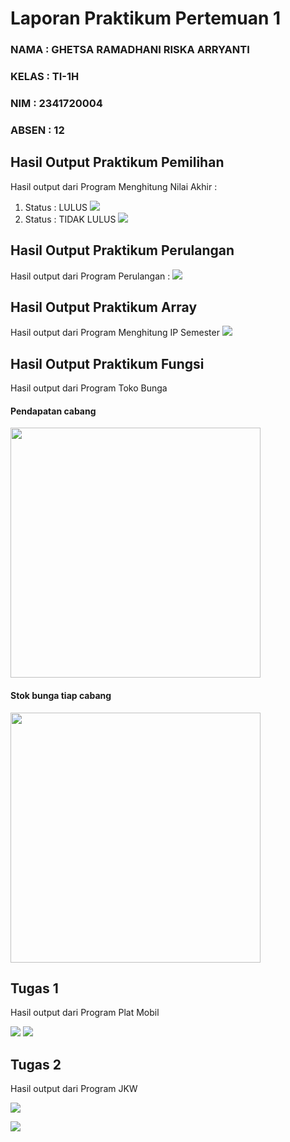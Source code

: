 # Laporan Praktikum Pertemuan 1

### NAMA : GHETSA RAMADHANI RISKA ARRYANTI

### KELAS : TI-1H

### NIM : 2341720004

### ABSEN : 12

## Hasil Output Praktikum Pemilihan

Hasil output dari Program Menghitung Nilai Akhir :

1. Status : LULUS
   <img src="11.png">
2. Status : TIDAK LULUS
   <img src="12.png">

## Hasil Output Praktikum Perulangan

Hasil output dari Program Perulangan :
<img src="2.png">

## Hasil Output Praktikum Array

Hasil output dari Program Menghitung IP Semester
<img src="3.png">

## Hasil Output Praktikum Fungsi

Hasil output dari Program Toko Bunga

#### Pendapatan cabang

<img src="41.png" width="400px">

#### Stok bunga tiap cabang

<img src="42.png" width="400px">

## Tugas 1

Hasil output dari Program Plat Mobil

<img src = "111.png">
<img src = "112.png">

## Tugas 2

Hasil output dari Program JKW

<img src = "121.png"><br>

<img src = "122.png"><br>
